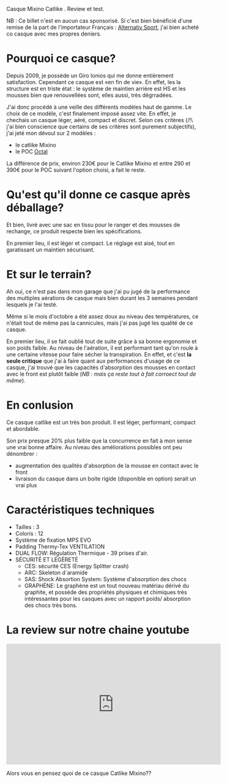 Casque Mixino Catlike . Review et test.

NB : Ce billet n'est en aucun cas sponsorisé. Si c'est bien bénéficié d'une remise de la part de l'importateur Français : [Alternativ Sport](http://alternativsport.com/), j'ai bien acheté co casque avec mes propres deniers.

# Pourquoi ce casque?

Depuis 2009, je possède un Giro Ionios qui me donne entièrement satisfaction. 
Cependant ce casque est «en fin de vie».
En effet, les la structure est en triste état : le système de maintien arrière est HS et les mousses bien que renouvellées sont, elles aussi, très dégrradées. 

J'ai donc procédé à une veille des différents modèles haut de gamme.
Le choix de ce modèle, c'est finalement imposé assez vite.
En effet, je chechais un casque léger, aéré, compact et discret.
Selon ces critères (/!\ j'ai bien conscience que certains de ses critères sont purement subjectifs), j'ai jeté mon dévoul sur 2 modèles :
- le catlike Mixino
- le POC [Octal](http://www.pocsports.com/en/product/2136/octal)

La différence de prix, environ 230€ pour le Catlike Mixino et entre 290 et 390€ pour le POC suivant l'option choisi, a fait le reste.

# Qu'est qu'il donne ce casque après déballage?

Et bien, livré avec une sac en tissu pour le ranger et des mousses de rechange, ce produit respecte bien les spécifications.

En premier lieu, il est léger et compact. Le réglage est aisé, tout en garatissant un maintien sécurisant.

# Et sur le terrain?

Ah oui, ce n'est pas dans mon garage que j'ai pu jugé de la performance des multiples aérations de casque mais bien durant les 3 semaines pendant lesquels je l'ai testé.

Même si le mois d'octobre a été assez doux au niveau des températures, ce n'était tout de même pas la cannicules, mais j'ai pas jugé les qualité de ce casque.

En premier lieu, il se fait oublié tout de suite grâce à sa bonne ergonomie et son poids faible.
Au niveau de l'aération, il est performant tant qu'on roule à une certaine vitesse pour faire sécher la transpiration. 
En effet, et c'est **la seule critique** que j'ai à faire quant aux performances d'usage de ce casque, j'ai trouvé que les capacités d'absorption des mousses en contact avec le front est plutôt faible (*NB : mais ça reste tout à fait corroect tout de même*).  


# En conlusion

Ce casque catlike est un très bon produit. Il est léger, performant, compact et abordable.

Son prix presque 20% plus faible que la concurrence en fait à mon sense une vrai bonne affaire.
Au niveau des améliorations possibles ont peu dénombrer :

- augmentation des qualités d'absorption de la mousse en contact avec le front
- livraison du casque dans un boite rigide (disponible en option) serait un vrai plus

# Caractéristiques techniques


- Tailles : 3
- Coloris : 12
- Système de fixation MPS EVO 
- Padding Thermy-Tex VENTILATION 
- DUAL FLOW: Régulation Thermique - 39 prises d'air. 
- SÉCURITÉ ET LÉGÈRETÉ 
 	- CES: sécurité CES (Energy Splitter crash) 
	- ARC: Skeleton d´aramide 
	- SAS: Shock Absortion System: Système d'absorption des chocs 
	- GRAPHÈNE: Le graphène est un tout nouveau matériau dérivé du graphite, et possède des propriétés physiques et chimiques très intéressantes pour les casques avec un rapport poids/ absorption des chocs très bons.

# La review sur notre chaine youtube

<iframe width="560" height="315" src="https://www.youtube.com/embed/_nas3-3z01w" frameborder="0" allowfullscreen></iframe>

Alors vous en pensez quoi de ce casque Catlike Mixino??
